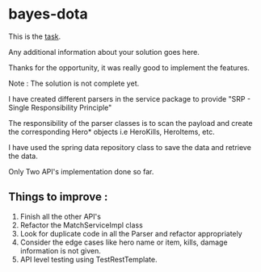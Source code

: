 bayes-dota
==========

This is the [task](TASK.md).

Any additional information about your solution goes here.

Thanks for the opportunity, it was really good to implement the
features.

Note : The solution is not complete yet.

I have created different parsers in the service package
to provide "SRP - Single Responsibility Principle"

The responsibility of the parser classes is to scan
the payload and create the corresponding Hero* objects
i.e HeroKills, HeroItems, etc.

I have used the spring data repository class to save the
data and retrieve the data.

Only Two API's implementation done so far.

Things to improve :
-------------------
1. Finish all the other API's
2. Refactor the MatchServiceImpl class
3. Look for duplicate code in all the Parser and
refactor appropriately
4. Consider the edge cases like hero name or item,
kills, damage information is not given.
5. API level testing using TestRestTemplate.
